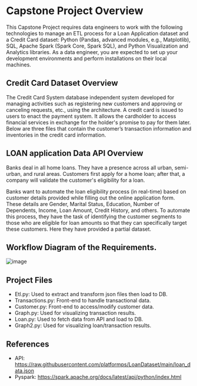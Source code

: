 
# Capstone Project Overview

This Capstone Project requires data engineers to work with the following technologies to manage an ETL process for a Loan Application dataset and a Credit Card dataset: Python (Pandas, advanced modules, e.g., Matplotlib), SQL, Apache Spark (Spark Core, Spark SQL), and Python Visualization and Analytics libraries. As a data engineer, you are expected to set up your development environments and perform installations on their local machines.

## Credit Card Dataset Overview

The Credit Card System database independent system developed for managing activities such as registering new customers and approving or canceling requests, etc., using the architecture. A credit card is issued to users to enact the payment system. It allows the cardholder to access financial services in exchange for the holder's promise to pay for them later. Below are three files that contain the customer’s transaction information and inventories in the credit card information.

## LOAN application Data API Overview

Banks deal in all home loans. They have a presence across all urban, semi-urban, and rural areas. Customers first apply for a home loan; after that, a company will validate the customer's eligibility for a loan.

Banks want to automate the loan eligibility process (in real-time) based on customer details provided while filling out the online application form. These details are Gender, Marital Status, Education, Number of Dependents, Income, Loan Amount, Credit History, and others. To automate this process, they have the task of identifying the customer segments to those who are eligible for loan amounts so that they can specifically target these customers. Here they have provided a partial dataset.

## Workflow Diagram of the Requirements.

![image](https://github.com/shawnk-23/DE_Capstone/assets/136545323/ee865e0f-8c89-412d-9b67-e31d9d899329)


## Project Files

- Etl.py: Used to extract and transform json files then load to DB.
- Transactions.py: Front-end to handle transactional data.
- Customer.py: Front-end to access/modify customer data.
- Graph.py: Used for visualizing transaction results.
- Loan.py: Used to fetch data from API and load to DB.
- Graph2.py: Used for visualizing loan/transaction results.

## References

- API: https://raw.githubusercontent.com/platformps/LoanDataset/main/loan_data.json
- Pyspark: https://spark.apache.org/docs/latest/api/python/index.html
